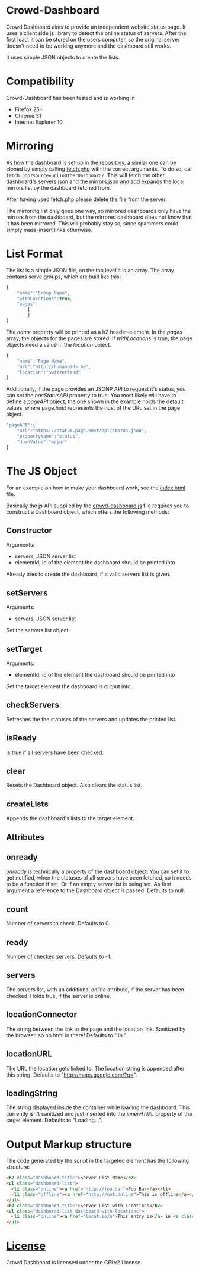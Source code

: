 Crowd-Dashboard
===============
Crowd Dashboard aims to provide an independent website status page. It uses a client side js library to detect the online status of servers. After the first load, it can be stored on the users computer, so the original server doesn't need to be working anymore and the dashboard still works.

It uses simple JSON objects to create the lists.

Compatibility
=============
Crowd-Dashboard has been tested and is working in
   * Firefox 25+
   * Chrome 31
   * Internet Explorer 10

Mirroring
=========
As how the dashboard is set up in the repository, a similar one can be cloned by simply calling [fetch.php](fetch.php) with the correct arguments.
To do so, call `fetch.php?source=urlToOtherDashboard/`. This will fetch the other dashboard's servers.json and the mirrors.json and add expands the local mirrors list by the dashboard fetched from.

After having used fetch.php please delete the file from the server.

The mirroring list only goes one way, so mirrored dashboards only have the mirrors from the dashboard, but the mirrored dashboard does not know that it has been mirrored. This will probably stay so, since spammers could simply mass-insert links otherwise.

List Format
===========
The list is a simple JSON file, on the top level it is an array.
The array contains serve groups, which are built like this:
```js
{
    "name":"Group Name",
    "withLocations":true,
    "pages":
        [
        ]
}
```
The _name_ property will be printed as a h2 header-element.
In the _pages_ array, the objects for the pages are stored. If _withLocations_ is true, the page objects need a value in the _location_ object.
```js
{
    "name":"Page Name",
    "url":"http://humanoids.be",
    "location":"Switzerland"
}
```

Additionally, if the page provides an JSONP API to request it's status, you can set the _hasStatusAPI_ property to true. You most likely will have to define a _pageAPI_ object, the one shown in the example holds the default values, where page.host represents the host of the URL set in the page object.
```js
"pageAPI":{
    "url":"https://status.page.host/api/status.json",
    "propertyName":"status",
    "downValue":"major"
}
```

The JS Object
=============
For an example on how to make your dashboard work, see the [index.html](index.html) file.

Basically the js API supplied by the [crowd-dashboard.js](crowd-dashboard.js) file requires you to construct a Dashboard object, which offers the following methods:

Constructor
-----------
Arguments:
   * servers, JSON server list
   * elementId, id of the element the dashboard should be printed into
   
Already tries to create the dashboard, if a valid servers list is given.
  
setServers
----------
Arguments:
   * servers, JSON server list

Set the servers list object.

setTarget
---------
Arguments:
   * elementId, id of the element the dashboard should be printed into
   
Set the target element the dashboard is output into.

checkServers
------------
Refreshes the the statuses of the servers and updates the printed list.

isReady
-------
Is true if all servers have been checked.

clear
-----
Resets the Dashboard object. Also clears the status list.

createLists
-----------
Appends the dashboard's lists to the target element.

Attributes
----------
  onready
  -------
  _onready_ is technically a property of the dashboard object. You can set it to get notified, when the statuses of all servers have been fetched, so it needs to be a function if set. Or if an empty server list is being set. As first argument a reference to the Dashboard object is passed. Defaults to  null.

  count
  -----
  Number of servers to check. Defaults to 0.

  ready
  -----
  Number of checked servers. Defaults to -1.

  servers
  -------
  The servers list, with an additional _online_ attribute, if the server has been checked. Holds true, if the server is online.

  locationConnector
  -----------------
  The string between the link to the page and the location link. Sanitized by the browser, so no html in there! Defaults to " in ".

  locationURL
  -----------
  The URL the location gets linked to. The location string is appended after this string. Defaults to "http://maps.google.com/?q=".

  loadingString
  -------------
  The string displayed inside the container while loading the dashboard. This currently isn't sanitized and just inserted into the _innerHTML_ property of the target element. Defaults to "Loading...".

Output Markup structure
=======================

The code generated by the script in the targeted element has the following structure:
```html
<h2 class="dashboard-title">Server List Name</h2>
<ul class="dashboard-list">
  <li class="online"><a href="http://foo.bar">Foo Bar</a></li>
  <li class="offline"><a href="http://not.online">This is offline</a></li>
</ul>
<h2 class="dashboard-title">Server List with Locations</h2>
<ul class="dashborad-list dashboard-with-locations">
  <li class="online"><a href="locat.io/n">This entry is</a> in <a class="dashboard-location" href="http://maps.google.com/?q=The%20Wonderland">The Wonderland</a></li>
</ul>
```

[License](LICENSE)
=======
Crowd Dashboard is licensed under the GPLv2 License.
